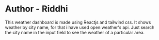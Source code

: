 # Author - Riddhi
This weather dashboard is made using Reactjs and tailwind css.
It shows weather by city name, for that i have used open weather's api.
Just search the city name in the input field to see the weather of a particular area.
